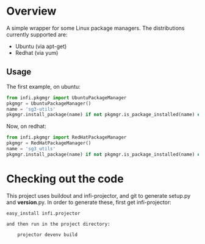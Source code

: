 Overview
========

A simple wrapper for some Linux package managers.
The distributions currently supported are:
* Ubuntu (via apt-get)
* Redhat (via yum)

Usage
-----

The first example, on ubuntu:
```python
from infi.pkgmgr import UbuntuPackageManager
pkgmgr = UbuntuPackageManager()
name = 'sg3-utils'
pkgmgr.install_package(name) if not pkgmgr.is_package_installed(name) else None
```

Now, on redhat:
```python
from infi.pkgmgr import RedHatPackageManager
pkgmgr = RedHatPackageManager()
name = 'sg3_utils'
pkgmgr.install_package(name) if not pkgmgr.is_package_installed(name) else None
```

Checking out the code
=====================

This project uses buildout and infi-projector, and git to generate setup.py and __version__.py.
In order to generate these, first get infi-projector:

    easy_install infi.projector

    and then run in the project directory:

        projector devenv build
